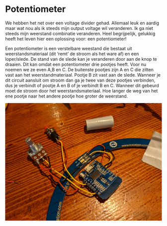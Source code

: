 # Potentiometer
We hebben het net over een voltage divider gehad. Allemaal leuk en aardig maar wat nou als ik steeds mijn output voltage wil veranderen. Ik ga niet steeds mijn weerstand combinatie veranderen. Heel begrijpelijk, gelukkig heeft het leven hier een oplossing voor: een potentiometer! 

Een potentiometer is een verstelbare weestand die bestaat uit weerstandsmateriaal (dit ‘remt’ de stroom als het ware af) en een loper/slede. De stand van de slede kan je veranderen door aan de knop te draaien. Dit kan omdat een potentiometer drie pootjes heeft. Voor nu noemen we ze even A,B en C. De buitenste pootjes zijn A en C die zitten vast aan het weerstandmateriaal. Pootje B zit vast aan de slede. Wanneer je dit circuit aansluit om stroom dan ga je twee van deze pootjes verbinden, dus je verbindt of pootje A en B of je verbindt B en C. Wanneer dit gebeurd moet de stroom door het weerstandsmateriaal. Hoe langer de weg van het ene pootje naar het andere pootje hoe groter de weerstand.

![Potentiometer aansluiting op esp](../assets/images/hardware-potentiometer.jpg)
